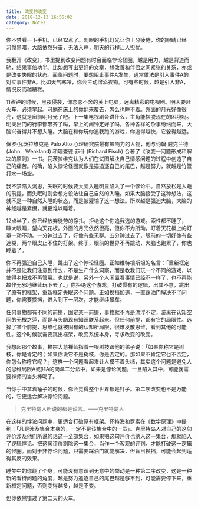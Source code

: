 ```yaml
---
title: 改变的改变
date: 2018-12-13 16:56:02
category: Notes
---
```


你不禁看一下手机，已经12点了。刺眼的手机灯光让你十分疲倦，你的眼睛已经习惯黑暗，大脑依然兴奋，无法入睡，明天的行程让人担忧。

<!-- more -->

我翻开《改变》，书里提到改变问题有时会面临悖论怪圈，越是用力，越是背道而驰，结果事倍功半。比如想写出更好的文章，想改善和伴侣之间紧张的关系，亦或是改变失眠的状态。面临问题时，要想阻止事件A发生，通常做法是引入事件A的对立事件非A。比如天气寒冷，你会主动增添衣物。可有些时候，越是引入非A，情况反而越糟糕。

11点钟的时候，黑夜侵袭，你恋恋不舍的关上电脑，远离精彩的电视剧。明天要赶火车，必须早起。可躺在床上的你翻来覆去，怎么也睡不着。外面的月光好像很亮，这就是窗前明月光了吧。下一集电视剧会讲什么，主角能摆脱现在的困境吗。明天出门的行李都带齐了吗，早上的闹钟定好了吗。各种各样的杂事纷纭而来，大脑兴奋得并不想入睡。大脑在和你玩你追我跑的游戏，你追得越快，它躲得越远。

保罗·瓦茨拉维克是 Palo Alto 心理研究院最有影响力的人物，他与约翰·威克兰德 (John　Weakland) 和理查德·菲什 (Richard Fisch) 合著了《改变—问题形成和解决的原则》一书。瓦茨拉维克认为人们在试图解决自己情感问题的过程中创造了自己的痛苦。的确，陷入悖论怪圈就像是猫追逐自己的尾巴，越是努力，就越是竹篮打水一场空。

我不禁陷入沉思，失眠的时候要大脑入睡明显陷入了一个悖论中。自然放松是入睡的前提，而失眠时则会想方设法让自己自然的入睡。如果大脑接受了这种想法，这就不是一种自然入睡的状态，而是被灌输了这一想法。所以越是强迫大脑，大脑的神经越是紧绷，就更难以睡着。

12点半了，你已经放弃徒劳的挣扎，拒绝这个你追我逃的游戏。索性都不睡了，睁大眼睛，望向天花板。外面的月光依然很亮，但你不为所动，盯着天花板上的灯罩一动不动。一分钟过去了，好像有些无聊。五分钟过去了，眼前的一切好像有些迷糊，两个眼皮止不住的打架。终于，眼前的世界不再跳动，大脑也跑累了，你也睡着了。

你不再强迫自己入睡，跳出了这个悖论怪圈。正如维特根斯坦的名言：「重新框定并不是让我们注意到什么，不是生产什么洞察，而是教我们玩一个不同的游戏，以使得老把戏不再管用。也就是说，另外一个人闲置看事情已经不一样了，也不再能故作无邪地继续玩下去了。」你拒绝这个游戏，打破惯有的逻辑，出其不意，跳出了原有的框架，重新框定失眠这个问题。正如换挡加速，一直踩油门解决不了问题，你需要换挡，进入到下一层次，才能继续飙车。

任何事物都有不同的前提，固定某一前提，事物就不再是漂浮不定，游离在认知空间的无根之萍，而是与头脑现有知识联系起来。但任何前提，都有它的局限性。选择了某个前提，思维也就被固有的认知所局限，很难发散思维，看到其他的可能性。这个时候就需要跳出框架，改变系统本身，寻求改变的改变。

我想起那个故事，禅宗大慧禅师指着一根树枝跟他的弟子说：「如果你称它是树枝，你是肯定的；如果你说它不是树枝，你是否定的。那如果不肯定它也不否定，你怎么称呼它呢？」这样一个问题看起来让人摸不着头绪，其实这个问题是避免人的思维局限A或非A的简单二分法中，如果是悖论问题，一旦陷入其中，可能就需要禅师的当头棒喝了。

当你手中拿着锤子的时候，你会觉得整个世界都是钉子。第二序改变也不是万能的，它更适合解决悖论问题。

> 克里特岛人所说的都是谎言。——克里特岛人 

在这样的悖论问题中，更适合打破原有框架。怀特海和罗素在《数学原理》中提到：「凡是涉及集合本身的，一定不是该集合中的一员」。克里特岛人对自己的这句评价涉及他们所说的话这一全部集合，如果把这句评价也纳入这一集合，那就陷入了逻辑悖论。把这句评价剔除这一集合，当作一个客观的评判，才能打破这一逻辑的怪圈。而对于非悖论问题，只需要踩油门就能解决，但盲目换挡，可能会起到适得其反的效果。

睡梦中的你翻了个身，可能没有意识到无意中的举动是一种第二序改变，这是一种新的看待问题的角度，越是努力追逐自己的尾巴越是够不到，可能需要停下来，重新框定问题，否则变得越多，越是不变。

但你依然错过了第二天的火车。